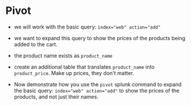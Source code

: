 # Pivot

* we will work with the basic query:
    `index="web" action="add"`

* we want to expand this query to show the prices of the products being added to the cart.

* the product name exists as `product_name`

* create an additional table that translates `product_name` into `product_price`. Make up prices, they don't matter.

* Now demonstrate how you use the `pivot` splunk command to expand the basic query:
    `index="web" action="add"`
to show the prices of the products, and not just their names.
